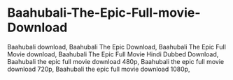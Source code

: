 # Baahubali-The-Epic-Full-movie-Download
Baahubali download, Baahubali The Epic Download, Baahubali The Epic Full Movie download, Baahubali The Epic Full Movie Hindi Dubbed Download, Baahubali the epic full movie download 480p, Baahubali the epic full movie download 720p, Baahubali the epic full movie download 1080p,
